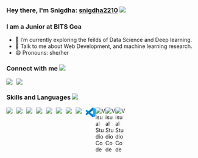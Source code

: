 ### Hey there, I'm Snigdha: [snigdha2210](https://snigdha2210.github.io/) <img src = "https://raw.githubusercontent.com/MartinHeinz/MartinHeinz/master/wave.gif" width = 26px> </h1>

<h3> I am a Junior at BITS Goa </h3>

- 🌱 I’m currently exploring the feilds of Data Science and Deep learning.
- 💬 Talk to me about Web Development, and machine learning research.
- 😄 Pronouns: she/her


</p>
<h3 align='left'> Connect with me <img src='https://raw.githubusercontent.com/ShahriarShafin/ShahriarShafin/main/Assets/handshake.gif' width="40px"> </h3>
<p align = 'left'>
<a href = 'https://www.linkedin.com/in/snigdhat/'> <img width = '26px' align= 'left' src="https://raw.githubusercontent.com/rahulbanerjee26/githubAboutMeGenerator/main/icons/linked-in-alt.svg"/></a>
<a href = 'https://snigdha2210.github.io/'> <img width = '26px' align= 'left' src="https://raw.githubusercontent.com/rahulbanerjee26/githubAboutMeGenerator/main/icons/portfolio.png"/></a> 
</p>
<br>
</div>

<h3 align='left'> Skills and Languages <img src = "https://media2.giphy.com/media/QssGEmpkyEOhBCb7e1/giphy.gif?cid=ecf05e47a0n3gi1bfqntqmob8g9aid1oyj2wr3ds3mg700bl&rid=giphy.gif" width = 26px> </h3>
<p align = 'left'>
<img width ='26px' align='left' src ='https://raw.githubusercontent.com/jmnote/z-icons/master/svg/c.svg' />
<img width ='26px' align='left' src ='https://raw.githubusercontent.com/jmnote/z-icons/master/svg/cpp.svg' />
<img width ='26px' align='left' src ='https://raw.githubusercontent.com/jmnote/z-icons/master/svg/javascript.svg'>
<img width ='26px' align='left' src ='https://raw.githubusercontent.com/rahulbanerjee26/githubAboutMeGenerator/main/icons/python.svg'>
<img width ='26px' align='left' src ='https://raw.githubusercontent.com/rahulbanerjee26/githubAboutMeGenerator/main/icons/github.svg' />
<img width ='26px' align='left' src ='https://raw.githubusercontent.com/rahulbanerjee26/githubAboutMeGenerator/main/icons/linux.svg'>
<img width ='26px' align='left' src ='https://raw.githubusercontent.com/rahulbanerjee26/githubAboutMeGenerator/main/icons/git.svg'>
<img width ='26px' align='left' src ='https://raw.githubusercontent.com/rahulbanerjee26/githubAboutMeGenerator/main/icons/mysql.svg'>
<img align="left" alt="Visual Studio Code" width="26px" src="https://raw.githubusercontent.com/github/explore/80688e429a7d4ef2fca1e82350fe8e3517d3494d/topics/visual-studio-code/visual-studio-code.png" /> 
<img align="left" alt="Visual Studio Code" width="26px" src="https://user-images.githubusercontent.com/21227322/31187159-01c8d592-a8ff-11e7-9386-af708a7ae9de.png" /> 
<img align="left" alt="Visual Studio Code" width="26px" src="https://camo.githubusercontent.com/df1439c289b9cb4558e079a9110731e666976c4f2b6ef387b8fee78ca95375dc/68747470733a2f2f696d672e69636f6e73382e636f6d2f636f6c6f722f3435322f66697265626173652e706e67" />
<img align="left" alt="Visual Studio Code" width="26px" src="https://camo.githubusercontent.com/720ed473d178f9380291709d2223860ade4f3c7bc368e3fea1ad057b8dc9c6f5/68747470733a2f2f6e6f64656a732e6f72672f7374617469632f696d616765732f6c6f676f2d6c696768742e737667" />
